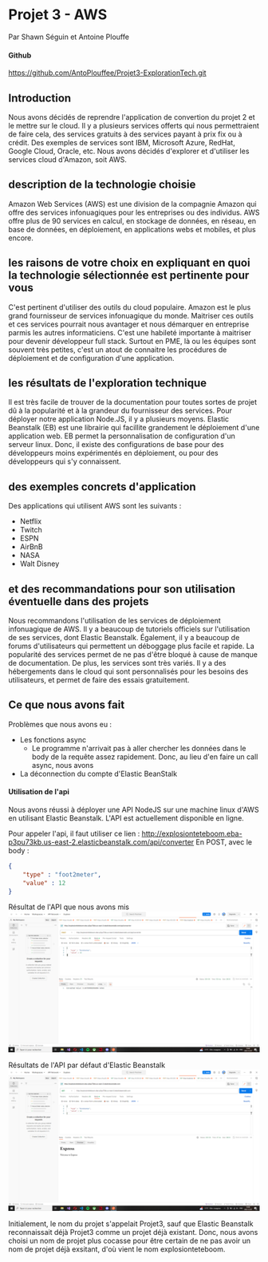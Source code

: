 # Projet 3 - AWS

Par Shawn Séguin et Antoine Plouffe

#### Github

https://github.com/AntoPlouffee/Projet3-ExplorationTech.git

## Introduction

Nous avons décidés de reprendre l'application de convertion du projet 2 et le mettre sur le cloud. Il y a plusieurs services offerts qui nous permettraient de faire cela, des services gratuits à des services payant à prix fix ou à crédit. Des exemples de services sont IBM, Microsoft Azure, RedHat, Google Cloud, Oracle, etc. Nous avons décidés d'explorer et d'utiliser les services cloud d'Amazon, soit AWS.

## description de la technologie choisie

Amazon Web Services (AWS) est une division de la compagnie Amazon qui offre des services infonuagiques pour les entreprises ou des individus. AWS offre plus de 90 services en calcul, en stockage de données, en réseau, en base de données, en déploiement, en applications webs et mobiles, et plus encore.

## les raisons de votre choix en expliquant en quoi la technologie sélectionnée est pertinente pour vous

C'est pertinent d'utiliser des outils du cloud populaire. Amazon est le plus grand fournisseur de services infonuagique du monde. Maitriser ces outils et ces services pourrait nous avantager et nous démarquer en entreprise parmis les autres informaticiens. C'est une habileté importante à maitriser pour devenir développeur full stack. Surtout en PME, là ou les équipes sont souvent très petites, c'est un atout de connaitre les procédures de déploiement et de configuration d'une application.

## les résultats de l'exploration technique

Il est très facile de trouver de la documentation pour toutes sortes de projet dû à la popularité et à la grandeur du fournisseur des services. Pour déployer notre application Node.JS, il y a plusieurs moyens. Elastic Beanstalk (EB) est une librairie qui facillite grandement le déploiement d'une application web. EB permet la personnalisation de configuration d'un serveur linux. Donc, il existe des configurations de base pour des développeurs moins expérimentés en déploiement, ou pour des développeurs qui s'y connaissent.

## des exemples concrets d'application

Des applications qui utilisent AWS sont les suivants :
- Netflix
- Twitch
- ESPN
- AirBnB
- NASA
- Walt Disney

## et des recommandations pour son utilisation éventuelle dans des projets

Nous recommandons l'utilisation de les services de déploiement infonuagique de AWS.
Il y a beaucoup de tutoriels officiels sur l'utilisation de ses services, dont Elastic Beanstalk. Également, il y a beaucoup de forums d'utilisateurs qui permettent un déboggage plus facile et rapide. La popularité des services permet de ne pas d'être bloqué à cause de manque de documentation.
De plus, les services sont très variés. Il y a des hébergements dans le cloud qui sont personnalisés pour les besoins des utilisateurs, et permet de faire des essais gratuitement.

## Ce que nous avons fait

Problèmes que nous avons eu :
- Les fonctions async
  - Le programme n'arrivait pas à aller chercher les données dans le body de la requête assez rapidement. Donc, au lieu d'en faire un call async, nous avons 
- La déconnection du compte d'Elastic BeanStalk


#### Utilisation de l'api

Nous avons réussi à déployer une API NodeJS sur une machine linux d'AWS en utilisant Elastic Beanstalk. L'API est  actuellement disponible en ligne.

Pour appeler l'api, il faut utiliser ce lien : http://explosionteteboom.eba-p3pu73kb.us-east-2.elasticbeanstalk.com/api/converter
En POST, avec le body :

```json
{
    "type" : "foot2meter",
    "value" : 12
}
```

Résultat de l'API que nous avons mis
![](/imagesRapport/resultatAPI.PNG)

Résultats de l'API par défaut d'Elastic Beanstalk
![](/imagesRapport/resultatDefaultAPI.PNG)

Initialement, le nom du projet s'appelait Projet3, sauf que Elastic Beanstalk reconnaissait déjà Projet3 comme un projet déjà existant. Donc, nous avons choisi un nom de projet plus cocasse pour être certain de ne pas avoir un nom de projet déjà exsitant, d'où vient le nom explosionteteboom.